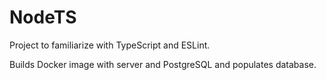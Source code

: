 # NodeTS

Project to familiarize with TypeScript and ESLint.

Builds Docker image with server and PostgreSQL and populates database.
